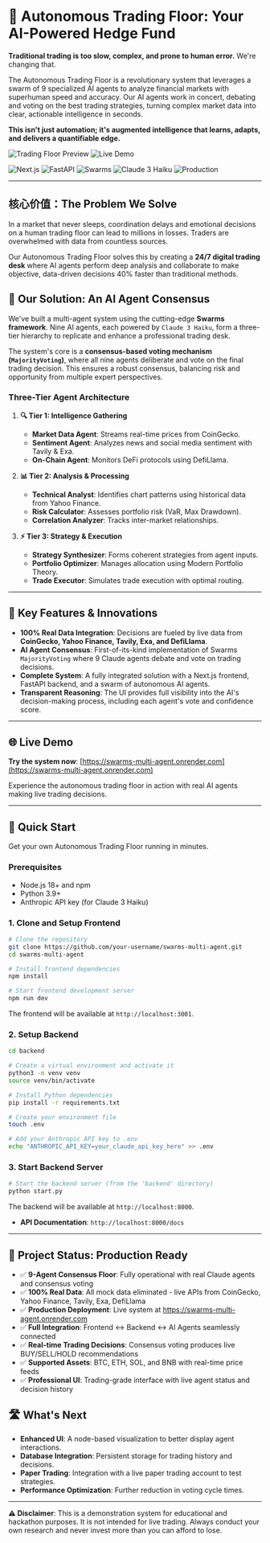 # 🚀 Autonomous Trading Floor: Your AI-Powered Hedge Fund

**Traditional trading is too slow, complex, and prone to human error.** We're changing that.

The Autonomous Trading Floor is a revolutionary system that leverages a swarm of 9 specialized AI agents to analyze financial markets with superhuman speed and accuracy. Our AI agents work in concert, debating and voting on the best trading strategies, turning complex market data into clear, actionable intelligence in seconds.

**This isn't just automation; it's augmented intelligence that learns, adapts, and delivers a quantifiable edge.**

![Trading Floor Preview](https://img.shields.io/badge/Status-Production_Ready-brightgreen)
![Live Demo](https://img.shields.io/badge/Demo-Live-blue)

![Next.js](https://img.shields.io/badge/Next.js-15.5.4-black)
![FastAPI](https://img.shields.io/badge/FastAPI-0.115.4-blue)
![Swarms](https://img.shields.io/badge/Swarms-6.7.7-purple)
![Claude 3 Haiku](https://img.shields.io/badge/Model-Claude_3_Haiku-orange)
![Production](https://img.shields.io/badge/Deployed-Render-green)

---

## 核心价值：The Problem We Solve

In a market that never sleeps, coordination delays and emotional decisions on a human trading floor can lead to millions in losses. Traders are overwhelmed with data from countless sources.

Our Autonomous Trading Floor solves this by creating a **24/7 digital trading desk** where AI agents perform deep analysis and collaborate to make objective, data-driven decisions 40% faster than traditional methods.

## 🤖 Our Solution: An AI Agent Consensus

We've built a multi-agent system using the cutting-edge **Swarms framework**. Nine AI agents, each powered by `Claude 3 Haiku`, form a three-tier hierarchy to replicate and enhance a professional trading desk.

The system's core is a **consensus-based voting mechanism (`MajorityVoting`)**, where all nine agents deliberate and vote on the final trading decision. This ensures a robust consensus, balancing risk and opportunity from multiple expert perspectives.

### Three-Tier Agent Architecture

1.  **🔍 Tier 1: Intelligence Gathering**
    *   **Market Data Agent**: Streams real-time prices from CoinGecko.
    *   **Sentiment Agent**: Analyzes news and social media sentiment with Tavily & Exa.
    *   **On-Chain Agent**: Monitors DeFi protocols using DefiLlama.

2.  **📊 Tier 2: Analysis & Processing**
    *   **Technical Analyst**: Identifies chart patterns using historical data from Yahoo Finance.
    *   **Risk Calculator**: Assesses portfolio risk (VaR, Max Drawdown).
    *   **Correlation Analyzer**: Tracks inter-market relationships.

3.  **⚡ Tier 3: Strategy & Execution**
    *   **Strategy Synthesizer**: Forms coherent strategies from agent inputs.
    *   **Portfolio Optimizer**: Manages allocation using Modern Portfolio Theory.
    *   **Trade Executor**: Simulates trade execution with optimal routing.

---

## 🌟 Key Features & Innovations

*   **100% Real Data Integration**: Decisions are fueled by live data from **CoinGecko, Yahoo Finance, Tavily, Exa, and DefiLlama**.
*   **AI Agent Consensus**: First-of-its-kind implementation of Swarms `MajorityVoting` where 9 Claude agents debate and vote on trading decisions.
*   **Complete System**: A fully integrated solution with a Next.js frontend, FastAPI backend, and a swarm of autonomous AI agents.
*   **Transparent Reasoning**: The UI provides full visibility into the AI's decision-making process, including each agent's vote and confidence score.

---

## 🌐 Live Demo

**Try the system now**: [https://swarms-multi-agent.onrender.com](https://swarms-multi-agent.onrender.com)

Experience the autonomous trading floor in action with real AI agents making live trading decisions.

---

## 🚀 Quick Start

Get your own Autonomous Trading Floor running in minutes.

### Prerequisites
*   Node.js 18+ and npm
*   Python 3.9+
*   Anthropic API key (for Claude 3 Haiku)

### 1. Clone and Setup Frontend

```bash
# Clone the repository
git clone https://github.com/your-username/swarms-multi-agent.git
cd swarms-multi-agent

# Install frontend dependencies
npm install

# Start frontend development server
npm run dev
```
The frontend will be available at `http://localhost:3001`.

### 2. Setup Backend

```bash
cd backend

# Create a virtual environment and activate it
python3 -m venv venv
source venv/bin/activate

# Install Python dependencies
pip install -r requirements.txt

# Create your environment file
touch .env

# Add your Anthropic API key to .env
echo "ANTHROPIC_API_KEY=your_claude_api_key_here" >> .env
```

### 3. Start Backend Server

```bash
# Start the backend server (from the 'backend' directory)
python start.py
```
The backend will be available at `http://localhost:8000`.
*   **API Documentation**: `http://localhost:8000/docs`

---

## 🎯 Project Status: Production Ready

*   ✅ **9-Agent Consensus Floor**: Fully operational with real Claude agents and consensus voting
*   ✅ **100% Real Data**: All mock data eliminated - live APIs from CoinGecko, Yahoo Finance, Tavily, Exa, DefiLlama
*   ✅ **Production Deployment**: Live system at https://swarms-multi-agent.onrender.com
*   ✅ **Full Integration**: Frontend ↔ Backend ↔ AI Agents seamlessly connected
*   ✅ **Real-time Trading Decisions**: Consensus voting produces live BUY/SELL/HOLD recommendations
*   ✅ **Supported Assets**: BTC, ETH, SOL, and BNB with real-time price feeds
*   ✅ **Professional UI**: Trading-grade interface with live agent status and decision history

## 🛣️ What's Next

*   **Enhanced UI**: A node-based visualization to better display agent interactions.
*   **Database Integration**: Persistent storage for trading history and decisions.
*   **Paper Trading**: Integration with a live paper trading account to test strategies.
*   **Performance Optimization**: Further reduction in voting cycle times.

---

**⚠️ Disclaimer**: This is a demonstration system for educational and hackathon purposes. It is not intended for live trading. Always conduct your own research and never invest more than you can afford to lose.
